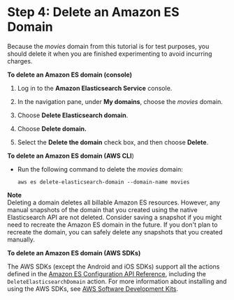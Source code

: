 # Step 4: Delete an Amazon ES Domain<a name="es-gsg-deleting"></a>

Because the *movies* domain from this tutorial is for test purposes, you should delete it when you are finished experimenting to avoid incurring charges\.

**To delete an Amazon ES domain \(console\)**

1. Log in to the **Amazon Elasticsearch Service** console\.

1. In the navigation pane, under **My domains**, choose the *movies* domain\.

1. Choose **Delete Elasticsearch domain**\.

1. Choose **Delete domain\.**

1. Select the **Delete the domain** check box, and then choose **Delete**\.

**To delete an Amazon ES domain \(**AWS CLI****\)
+ Run the following command to delete the *movies* domain:

  ```
  aws es delete-elasticsearch-domain --domain-name movies
  ```

**Note**  
Deleting a domain deletes all billable Amazon ES resources\. However, any manual snapshots of the domain that you created using the native Elasticsearch API are not deleted\. Consider saving a snapshot if you might need to recreate the Amazon ES domain in the future\. If you don't plan to recreate the domain, you can safely delete any snapshots that you created manually\.

**To delete an Amazon ES domain \(AWS SDKs\)**

The AWS SDKs \(except the Android and iOS SDKs\) support all the actions defined in the [Amazon ES Configuration API Reference](es-configuration-api.md), including the `DeleteElasticsearchDomain` action\. For more information about installing and using the AWS SDKs, see [AWS Software Development Kits](http://aws.amazon.com/code)\.